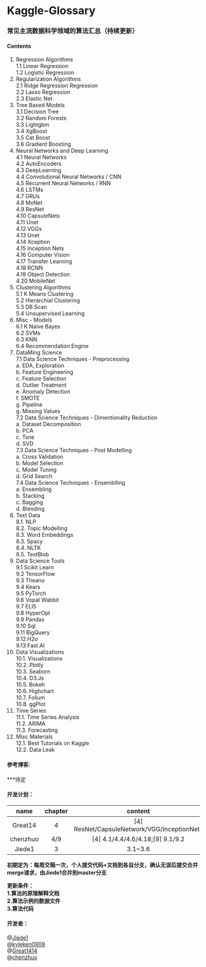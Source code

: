 # Kaggle-Glossary
### 常见主流数据科学领域的算法汇总（持续更新）  
  
#### Contents  
1. Regression Algorithms  
1.1 Linear Regression  
1.2 Logistic Regression  
2. Regularization Algorithms   
2.1 Ridge Regression Regression  
2.2 Lasso Regression  
2.3 Elastic Net  
3. Tree Based Models  
3.1 Decision Tree  
3.2 Random Forests  
3.3 Lightgbm  
3.4 XgBoost  
3.5 Cat Boost  
3.6 Gradient Boosting  
4. Neural Networks and Deep Learning   
4.1 Neural Networks  
4.2 AutoEncoders  
4.3 DeepLearning  
4.4 Convolutional Neural Networks / CNN  
4.5 Recurrent Neural Networks / RNN  
4.6 LSTMs  
4.7 GRUs  
4.8 MxNet  
4.9 ResNet  
4.10 CapsuleNets  
4.11 Unet  
4.12 VGGs  
4.13 Unet  
4.14 Xception  
4.15 Inception Nets  
4.16 Computer Vision  
4.17 Transfer Learning  
4.18 RCNN  
4.19 Object Detection  
4.20 MobileNet   
5. Clustering Algorithms   
5.1 K Means Clustering   
5.2 Hierarchial Clustering  
5.3 DB Scan  
5.4 Unsupervised Learning   
6. Misc - Models   
6.1 K Naive Bayes   
6.2 SVMs  
6.3 KNN  
6.4 Recommendation Engine  
7. DataMing Science   
7.1 Data Science Techniques - Preprocessing   
a. EDA, Exploration   
b. Feature Engineering   
c. Feature Selection   
d. Outlier Treatment  
e. Anomaly Detection  
f. SMOTE  
g. Pipeline  
g. Missing Values  
7.2 Data Science Techniques - Dimentionality Reduction   
a. Dataset Decomposition   
b. PCA   
c. Tsne   
d. SVD   
7.3 Data Science Techniques - Post Modelling   
a. Cross Validation   
b. Model Selection   
c. Model Tuning   
d. Grid Search   
7.4 Data Science Techniques - Ensemblling   
a. Ensembling   
b. Stacking   
c. Bagging  
d. Blending  
8. Text Data   
8.1. NLP   
8.2. Topic Modelling   
8.3. Word Embeddings   
8.3. Spacy   
8.4. NLTK   
8.5. TextBlob   
9. Data Science Tools   
9.1 Scikit Learn   
9.2 TensorFlow   
9.3 Theano   
9.4 Kears   
9.5 PyTorch   
9.6 Vopal Wabbit   
9.7 ELI5   
9.8 HyperOpt   
9.9 Pandas   
9.10 Sql     
9.11 BigQuery   
9.12 H2o   
9.13 Fast.AI   
10. Data Visualizations   
10.1. Visualizations   
10.2. Plotly   
10.3. Seaborn   
10.4. D3.Js   
10.5. Bokeh   
10.6. Highchart   
10.7. Folium    
10.8. ggPlot     
11. Time Series     
11.1. Time Series Analysis   
11.2. ARIMA   
11.3. Forecasting    
12. Misc Materials   
12.1. Best Tutorials on Kaggle   
12.2. Data Leak    

#### 参考博客:  
***待定

#### 开发计划：  

name | chapter | content | others 
:-:  | :-: | :-: | :-:   
Great14 | 4 | [4] ResNet/CapsuleNetwork/VGG/InceptionNets | 0 
chenzhuo | 4/9 | [4] 4.1/4.4/4.6/4.18;[9] 9.1/9.2 | 0 
Jiede1 | 3 | 3.1~3.6 | 0 

**初期定为：每周交稿一次，个人提交代码+文档到各自分支，确认无误后提交合并merge请求，由Jiede1合并到master分支**  
    
**更新条件：**  
**1.算法的原理解释文档**  
**2.算法示例的数据文件**  
**3.算法代码**  


#### 开发者：  
@[Jiede1](https://github.com/Jiede1)  
@[kyleken0909](https://github.com/kyleken0909)  
@[Great1414](https://github.com/Great1414)  
@[chenzhuo](https://github.com/angeliababy)  
